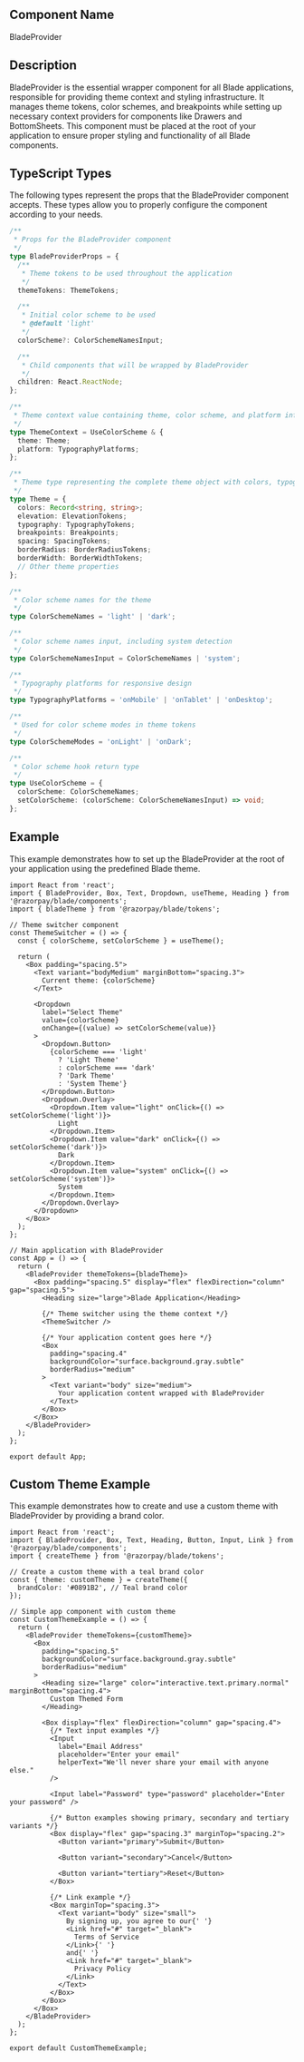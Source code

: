 ## Component Name

BladeProvider

## Description

BladeProvider is the essential wrapper component for all Blade applications, responsible for providing theme context and styling infrastructure. It manages theme tokens, color schemes, and breakpoints while setting up necessary context providers for components like Drawers and BottomSheets. This component must be placed at the root of your application to ensure proper styling and functionality of all Blade components.

## TypeScript Types

The following types represent the props that the BladeProvider component accepts. These types allow you to properly configure the component according to your needs.

```typescript
/**
 * Props for the BladeProvider component
 */
type BladeProviderProps = {
  /**
   * Theme tokens to be used throughout the application
   */
  themeTokens: ThemeTokens;

  /**
   * Initial color scheme to be used
   * @default 'light'
   */
  colorScheme?: ColorSchemeNamesInput;

  /**
   * Child components that will be wrapped by BladeProvider
   */
  children: React.ReactNode;
};

/**
 * Theme context value containing theme, color scheme, and platform information
 */
type ThemeContext = UseColorScheme & {
  theme: Theme;
  platform: TypographyPlatforms;
};

/**
 * Theme type representing the complete theme object with colors, typography, etc.
 */
type Theme = {
  colors: Record<string, string>;
  elevation: ElevationTokens;
  typography: TypographyTokens;
  breakpoints: Breakpoints;
  spacing: SpacingTokens;
  borderRadius: BorderRadiusTokens;
  borderWidth: BorderWidthTokens;
  // Other theme properties
};

/**
 * Color scheme names for the theme
 */
type ColorSchemeNames = 'light' | 'dark';

/**
 * Color scheme names input, including system detection
 */
type ColorSchemeNamesInput = ColorSchemeNames | 'system';

/**
 * Typography platforms for responsive design
 */
type TypographyPlatforms = 'onMobile' | 'onTablet' | 'onDesktop';

/**
 * Used for color scheme modes in theme tokens
 */
type ColorSchemeModes = 'onLight' | 'onDark';

/**
 * Color scheme hook return type
 */
type UseColorScheme = {
  colorScheme: ColorSchemeNames;
  setColorScheme: (colorScheme: ColorSchemeNamesInput) => void;
};
```

## Example

This example demonstrates how to set up the BladeProvider at the root of your application using the predefined Blade theme.

```tsx
import React from 'react';
import { BladeProvider, Box, Text, Dropdown, useTheme, Heading } from '@razorpay/blade/components';
import { bladeTheme } from '@razorpay/blade/tokens';

// Theme switcher component
const ThemeSwitcher = () => {
  const { colorScheme, setColorScheme } = useTheme();

  return (
    <Box padding="spacing.5">
      <Text variant="bodyMedium" marginBottom="spacing.3">
        Current theme: {colorScheme}
      </Text>

      <Dropdown
        label="Select Theme"
        value={colorScheme}
        onChange={(value) => setColorScheme(value)}
      >
        <Dropdown.Button>
          {colorScheme === 'light'
            ? 'Light Theme'
            : colorScheme === 'dark'
            ? 'Dark Theme'
            : 'System Theme'}
        </Dropdown.Button>
        <Dropdown.Overlay>
          <Dropdown.Item value="light" onClick={() => setColorScheme('light')}>
            Light
          </Dropdown.Item>
          <Dropdown.Item value="dark" onClick={() => setColorScheme('dark')}>
            Dark
          </Dropdown.Item>
          <Dropdown.Item value="system" onClick={() => setColorScheme('system')}>
            System
          </Dropdown.Item>
        </Dropdown.Overlay>
      </Dropdown>
    </Box>
  );
};

// Main application with BladeProvider
const App = () => {
  return (
    <BladeProvider themeTokens={bladeTheme}>
      <Box padding="spacing.5" display="flex" flexDirection="column" gap="spacing.5">
        <Heading size="large">Blade Application</Heading>

        {/* Theme switcher using the theme context */}
        <ThemeSwitcher />

        {/* Your application content goes here */}
        <Box
          padding="spacing.4"
          backgroundColor="surface.background.gray.subtle"
          borderRadius="medium"
        >
          <Text variant="body" size="medium">
            Your application content wrapped with BladeProvider
          </Text>
        </Box>
      </Box>
    </BladeProvider>
  );
};

export default App;
```

## Custom Theme Example

This example demonstrates how to create and use a custom theme with BladeProvider by providing a brand color.

```tsx
import React from 'react';
import { BladeProvider, Box, Text, Heading, Button, Input, Link } from '@razorpay/blade/components';
import { createTheme } from '@razorpay/blade/tokens';

// Create a custom theme with a teal brand color
const { theme: customTheme } = createTheme({
  brandColor: '#0891B2', // Teal brand color
});

// Simple app component with custom theme
const CustomThemeExample = () => {
  return (
    <BladeProvider themeTokens={customTheme}>
      <Box
        padding="spacing.5"
        backgroundColor="surface.background.gray.subtle"
        borderRadius="medium"
      >
        <Heading size="large" color="interactive.text.primary.normal" marginBottom="spacing.4">
          Custom Themed Form
        </Heading>

        <Box display="flex" flexDirection="column" gap="spacing.4">
          {/* Text input examples */}
          <Input
            label="Email Address"
            placeholder="Enter your email"
            helperText="We'll never share your email with anyone else."
          />

          <Input label="Password" type="password" placeholder="Enter your password" />

          {/* Button examples showing primary, secondary and tertiary variants */}
          <Box display="flex" gap="spacing.3" marginTop="spacing.2">
            <Button variant="primary">Submit</Button>

            <Button variant="secondary">Cancel</Button>

            <Button variant="tertiary">Reset</Button>
          </Box>

          {/* Link example */}
          <Box marginTop="spacing.3">
            <Text variant="body" size="small">
              By signing up, you agree to our{' '}
              <Link href="#" target="_blank">
                Terms of Service
              </Link>{' '}
              and{' '}
              <Link href="#" target="_blank">
                Privacy Policy
              </Link>
            </Text>
          </Box>
        </Box>
      </Box>
    </BladeProvider>
  );
};

export default CustomThemeExample;
```
